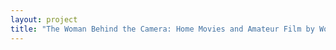 ```yaml
--- 
layout: project 
title: "The Woman Behind the Camera: Home Movies and Amateur Film by Women, 1925-1997" 
---
```



